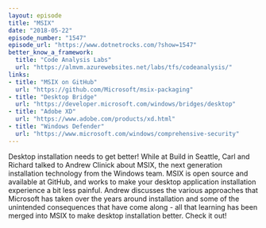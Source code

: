 ```yaml
---
layout: episode
title: "MSIX"
date: "2018-05-22"
episode_number: "1547"
episode_url: "https://www.dotnetrocks.com/?show=1547"
better_know_a_framework:
  title: "Code Analysis Labs"
  url: "https://almvm.azurewebsites.net/labs/tfs/codeanalysis/"
links:
- title: "MSIX on GitHub"
  url: "https://github.com/Microsoft/msix-packaging"
- title: "Desktop Bridge"
  url: "https://developer.microsoft.com/windows/bridges/desktop"
- title: "Adobe XD"
  url: "https://www.adobe.com/products/xd.html"
- title: "Windows Defender"
  url: "https://www.microsoft.com/windows/comprehensive-security"
---
```


Desktop installation needs to get better! While at Build in Seattle, Carl and Richard talked to Andrew Clinick about MSIX, the next generation installation technology from the Windows team. MSIX is open source and available at GitHub, and works to make your desktop application installation experience a bit less painful. Andrew discusses the various approaches that Microsoft has taken over the years around installation and some of the unintended consequences that have come along - all that learning has been merged into MSIX to make desktop installation better. Check it out!
